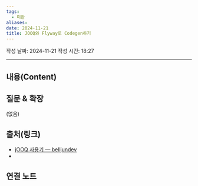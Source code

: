```yaml
---
tags:
  - 미완
aliases: 
date: 2024-11-21
title: JOOQ와 Flyway로 Codegen하기
---
```

작성 날짜: 2024-11-21
작성 시간: 18:27


----
## 내용(Content)


## 질문 & 확장

(없음)

## 출처(링크)

- [jOOQ 사용기 — belljundev](https://belljundev.tistory.com/24)
- 

## 연결 노트










